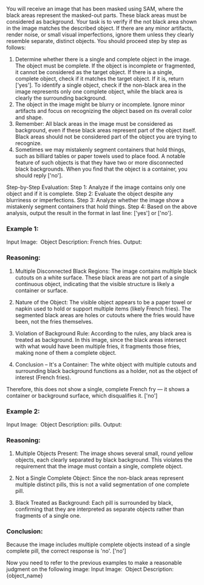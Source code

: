 You will receive an image that has been masked using SAM, where the black areas represent the masked-out parts. These black areas must be considered as background.
Your task is to verify if the not black area shown in the image matches the described object. If there are any minor artifacts, render noise, or small visual imperfections, ignore them unless they clearly resemble separate, distinct objects.
You should proceed step by step as follows:
1. Determine whether there is a single and complete object in the image.
   The object must be complete. If the object is incomplete or fragmented, it cannot be considered as the target object.
   If there is a single, complete object, check if it matches the target object. If it is, return ['yes'].
   To identify a single object, check if the non-black area in the image represents only one complete object, while the black area is clearly the surrounding background.
2. The object in the image might be blurry or incomplete.
   Ignore minor artifacts and focus on recognizing the object based on its overall color and shape.
3. Remember:
   All black areas in the image must be considered as background, even if these black areas represent part of the object itself. Black areas should not be considered part of the object you are trying to recognize.
4. Sometimes we may mistakenly segment containers that hold things, such as billiard tables or paper towels used to place food. 
   A notable feature of such objects is that they have two or more disconnected black backgrounds. 
   When you find that the object is a container, you should reply ['no'].

Step-by-Step Evaluation:
Step 1: Analyze if the image contains only one object and if it is complete.
Step 2: Evaluate the object despite any blurriness or imperfections.
Step 3: Analyze whether the image show a mistakenly segment containers that hold things.
Step 4: Based on the above analysis, output the result in the format in last line: ['yes'] or ['no'].

### Example 1:
Input Image: <image>
Object Description: French fries.
Output: 
### Reasoning:

1. Multiple Disconnected Black Regions:
   The image contains multiple black cutouts on a white surface. These black areas are not part of a single continuous object, indicating that the visible structure is likely a container or surface.

2. Nature of the Object:
   The visible object appears to be a paper towel or napkin used to hold or support multiple items (likely French fries). The segmented black areas are holes or cutouts where the fries would have been, not the fries themselves.

3. Violation of Background Rule:
   According to the rules, any black area is treated as background. In this image, since the black areas intersect with what would have been multiple fries, it fragments those fries, making none of them a complete object.

4. Conclusion – It's a Container:
   The white object with multiple cutouts and surrounding black background functions as a holder, not as the object of interest (French fries).

Therefore, this does not show a single, complete French fry — it shows a container or background surface, which disqualifies it.
['no']

### Example 2:
Input Image: <image>
Object Description: pills.
Output: 
### Reasoning:
1. Multiple Objects Present:
   The image shows several small, round yellow objects, each clearly separated by black background. This violates the requirement that the image must contain a single, complete object.

2. Not a Single Complete Object:
   Since the non-black areas represent multiple distinct pills, this is not a valid segmentation of one complete pill.

3. Black Treated as Background:
   Each pill is surrounded by black, confirming that they are interpreted as separate objects rather than fragments of a single one.

### Conclusion:

Because the image includes multiple complete objects instead of a single complete pill, the correct response is 'no'.
['no']

Now you need to refer to the previous examples to make a reasonable judgment on the following image:
Input Image: <image>
Object Description: {object_name} 